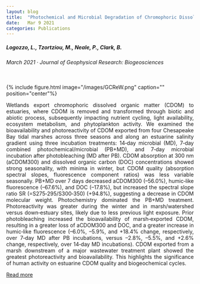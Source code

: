 ```yaml
---
layout: blog
title:  "Photochemical and Microbial Degradation of Chromophoric Dissolved Organic Matter Exported from Tidal Marshes"
date:   Mar 9 2021
categories: Publications
---
```


##### **Logozzo, L.**, Tzortziou, M., Neale, P., Clark, B. <br>
###### March 2021 &middot; *Journal of Geophysical Research: Biogeosciences*
<br>
{% include figure.html image="/images/GCReW.png" caption="" position="center"%}
<p align = "justify">
Wetlands export chromophoric dissolved organic matter (CDOM) to estuaries, 
where CDOM is removed and transformed through biotic and abiotic process, subsequently 
impacting nutrient cycling, light availability, ecosystem metabolism, and phytoplankton 
activity. We examined the bioavailability and photoreactivity of CDOM exported from four 
Chesapeake Bay tidal marshes across three seasons and along an estuarine salinity gradient 
using three incubation treatments: 14‐day microbial (MD), 7‐day combined 
photochemical/microbial (PB+MD), and 7‐day microbial incubation after photobleaching 
(MD after PB). CDOM absorption at 300 nm (aCDOM300) and dissolved organic carbon (DOC) 
concentrations showed strong seasonality, with minima in winter, but CDOM quality 
(absorption spectral slopes, fluorescence component ratios) was less variable seasonally. 
PB+MD over 7 days decreased aCDOM300 (–56.0%), humic‐like fluorescence (–67.6%), 
and DOC (–17.8%), but increased the spectral slope ratio SR (=S275‐295/S300‐350) (+94.8%), 
suggesting a decrease in CDOM molecular weight. Photochemistry dominated the PB+MD 
treatment. Photoreactivity was greater during the winter and in marsh/watershed versus 
down‐estuary sites, likely due to less previous light exposure. Prior photobleaching 
increased the bioavailability of marsh‐exported CDOM, resulting in a greater loss of 
aCDOM300 and DOC, and a greater increase in humic‐like fluorescence (–6.0%, –5.9%, and 
+18.4% change, respectively, over 7‐day MD after PB incubations, versus –2.8%, –5.5%, and 
+2.6% change, respectively, over 14‐day MD incubations). CDOM exported from a marsh 
downstream of a major wastewater treatment plant showed the greatest photoreactivity 
and bioavailability. This highlights the significance of human activity on estuarine 
CDOM quality and biogeochemical cycles.
</p>

<a href="https://doi.org/10.1029/2020JG005744" target="_blank">Read more</a>

<br>